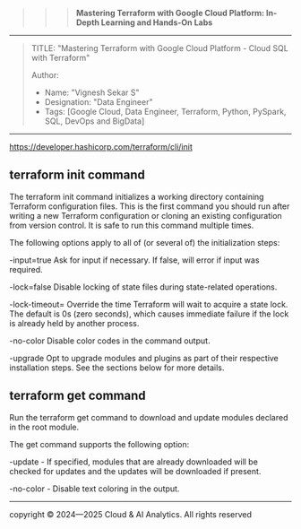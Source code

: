 >>> **Mastering Terraform with Google Cloud Platform: In-Depth Learning and Hands-On Labs** 
------------------------------------------------------------------------------------------------------------------------------------------------------------------------

> TITLE: "Mastering Terraform with Google Cloud Platform  - Cloud SQL with Terraform"
> 
> Author:
  >- Name: "Vignesh Sekar S"
  >- Designation: "Data Engineer"
  >- Tags: [Google Cloud, Data Engineer, Terraform, Python, PySpark, SQL, DevOps and BigData]

-----------------------------------------------------------------------------------------------------------------------------------------------------------------------

https://developer.hashicorp.com/terraform/cli/init

## terraform init command

The terraform init command initializes a working directory containing Terraform configuration files. This is the first command you should run after writing a new Terraform configuration or cloning an existing configuration from version control. It is safe to run this command multiple times.

The following options apply to all of (or several of) the initialization steps:

-input=true Ask for input if necessary. If false, will error if input was required.

-lock=false Disable locking of state files during state-related operations.

-lock-timeout=<duration> Override the time Terraform will wait to acquire a state lock. The default is 0s (zero seconds), which causes immediate failure if the lock is already held by another process.

-no-color Disable color codes in the command output.

-upgrade Opt to upgrade modules and plugins as part of their respective installation steps. See the sections below for more details.


## terraform get command

Run the terraform get command to download and update modules declared in the root module.

The get command supports the following option:

-update - If specified, modules that are already downloaded will be checked for updates and the updates will be downloaded if present.

-no-color - Disable text coloring in the output.

-----------------------------------------------------------------------------------------------------------------------------------------------------------------

  <div class="footer">
              copyright © 2024—2025 Cloud & AI Analytics. 
                                      All rights reserved
          </div>
